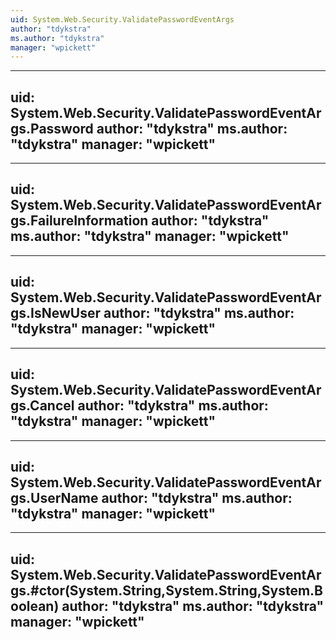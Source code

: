 ```yaml
---
uid: System.Web.Security.ValidatePasswordEventArgs
author: "tdykstra"
ms.author: "tdykstra"
manager: "wpickett"
---
```


---
uid: System.Web.Security.ValidatePasswordEventArgs.Password
author: "tdykstra"
ms.author: "tdykstra"
manager: "wpickett"
---

---
uid: System.Web.Security.ValidatePasswordEventArgs.FailureInformation
author: "tdykstra"
ms.author: "tdykstra"
manager: "wpickett"
---

---
uid: System.Web.Security.ValidatePasswordEventArgs.IsNewUser
author: "tdykstra"
ms.author: "tdykstra"
manager: "wpickett"
---

---
uid: System.Web.Security.ValidatePasswordEventArgs.Cancel
author: "tdykstra"
ms.author: "tdykstra"
manager: "wpickett"
---

---
uid: System.Web.Security.ValidatePasswordEventArgs.UserName
author: "tdykstra"
ms.author: "tdykstra"
manager: "wpickett"
---

---
uid: System.Web.Security.ValidatePasswordEventArgs.#ctor(System.String,System.String,System.Boolean)
author: "tdykstra"
ms.author: "tdykstra"
manager: "wpickett"
---
